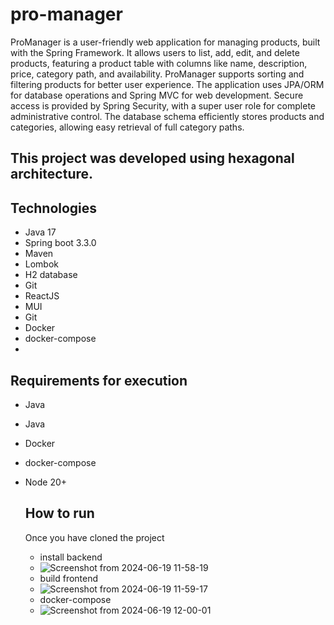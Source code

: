 # pro-manager

ProManager is a user-friendly web application for managing products, built with the Spring Framework. 
It allows users to list, add, edit, and delete products, featuring a product table with columns like name, description, price, category path, and availability.
ProManager supports sorting and filtering products for better user experience. The application uses JPA/ORM for database operations and Spring MVC for web development. Secure access is provided by Spring Security,
with a super user role for complete administrative control.
The database schema efficiently stores products and categories, allowing easy retrieval of full category paths.

## This project was developed using hexagonal architecture.
## Technologies
- Java 17
- Spring boot 3.3.0
- Maven
- Lombok
- H2 database
- Git
- ReactJS
- MUI
- Git
- Docker
- docker-compose
- 
## Requirements for execution
- Java
- Java
- Docker
- docker-compose
- Node 20+
  
  ## How to run
  Once you have cloned the project
  - install backend
  - ![Screenshot from 2024-06-19 11-58-19](https://github.com/daylanbueno/pro-manager-api/assets/17939912/784513ff-0b4e-4b53-b692-dd140806527a)
  - build frontend
  - ![Screenshot from 2024-06-19 11-59-17](https://github.com/daylanbueno/pro-manager-api/assets/17939912/3d85f953-eeaa-497b-ba40-e115787a01e1)
  - docker-compose
  - ![Screenshot from 2024-06-19 12-00-01](https://github.com/daylanbueno/pro-manager-api/assets/17939912/95411d44-cd1f-4e65-a560-6d70a41dd81f)


  
